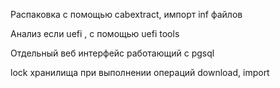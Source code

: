 Распаковка с помощью cabextract, импорт inf файлов
                                              
Анализ если uefi , с помощью uefi tools

Отдельный веб интерфейс работающий с pgsql 

lock хранилища при выполнении операций download, import


